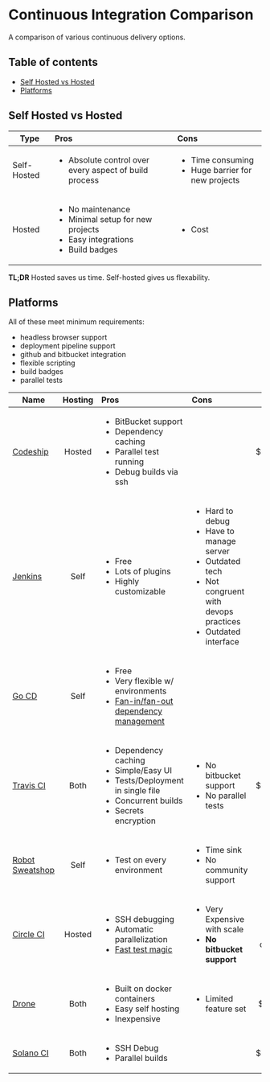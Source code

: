 # Continuous Integration Comparison

A comparison of various continuous delivery options.

## Table of contents

- [Self Hosted vs Hosted](#self-hosted-vs-hosted)
- [Platforms](#platforms)

## Self Hosted vs Hosted

| Type | Pros          | Cons  |
|------|:-------------|:-------------|
| Self-Hosted |<ul><li>Absolute control over every aspect of build process</li></ul>|<ul><li>Time consuming</li><li>Huge barrier for new projects</li></ul>|
|Hosted | <ul><li>No maintenance</li><li>Minimal setup for new projects</li><li>Easy integrations</li><li>Build badges</li></ul> | <ul><li>Cost</li></ul> |

<b>TL;DR</b> Hosted saves us time. Self-hosted gives us flexability.


## Platforms

All of these meet minimum requirements:
- headless browser support
- deployment pipeline support
- github and bitbucket integration
- flexible scripting
- build badges
- parallel tests


| Name | Hosting |  Pros | Cons | Price |
|------|:----------:|:-------------|:-----------|:-----:|
|[Codeship](https://codeship.com/) | Hosted |<ul><li>BitBucket support</li><li>Dependency caching</li><li>Parallel test running</li><li>Debug builds via ssh</li></ul> |  | $199/month |
|[Jenkins](https://jenkins-ci.org/) | Self |<ul><li>Free</li><li>Lots of plugins</li><li>Highly customizable</li></ul> | <ul><li>Hard to debug</li><li>Have to manage server</li><li>Outdated tech</li><li>Not congruent with devops practices</li><li>Outdated interface</li></ul> | Free |
|[Go CD](http://www.go.cd/) | Self |<ul><li>Free</li><li>Very flexible w/ environments</li><li>[Fan-in/fan-out dependency management](http://support.thoughtworks.com/entries/22229668-Go-s-Dependency-Management)</li></ul> | | Free |
|[Travis CI](https://travis-ci.org/) | Both | <ul><li>Dependency caching</li><li>Simple/Easy UI</li><li>Tests/Deployment in single file</li><li>Concurrent builds</li><li>Secrets encryption</li></ul> | <ul><li>No bitbucket support</li><li>No parallel tests</li></ul> | $250/month |
|[Robot Sweatshop](https://github.com/JScott/robot_sweatshop) | Self |<ul><li>Test on every environment</li></ul> | <ul><li>Time sink</li><li>No community support</li></ul> | Free |
|[Circle CI](https://circleci.com/) | Hosted |<ul><li>SSH debugging</li><li>Automatic parallelization</li><li>[Fast test magic](https://circleci.com/docs/what-happens)</li></ul> | <ul><li>Very Expensive with scale</li><li><b>No bitbucket support</b></li></ul> | $269/mo for 6 containers |
|[Drone](https://drone.io/) | Both | <ul><li>Built on docker containers</li><li>Easy self hosting</li><li>Inexpensive</li></ul> | <ul><li>Limited feature set</li></ul>  | $50/month |
|[Solano CI](https://www.solanolabs.com/) | Both | <ul><li>SSH Debug</li><li>Parallel builds</li></ul> |  | $125/month |
